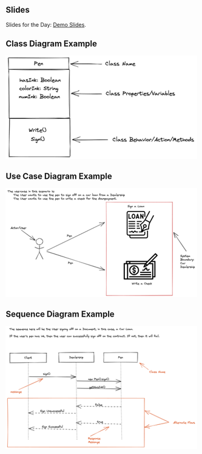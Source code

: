 ## Slides
Slides for the Day: [Demo Slides](https://docs.google.com/presentation/d/e/2PACX-1vQvtPZCjbh_UFL5SgKlDNpZCNZyp-lpdWcdyMvkGyxia4F-SA_Y7Ni9XcBonXYmnCDZCttr5DlQu-vk/pub?start=false&loop=false&delayms=3000).

## Class Diagram Example
<!-- Use Case for a Pen Object: [Pen Class Diagram](Pen-Class-Diagram.png) -->
![Class Diagram for a Pen Object](Pen-Class-Diagram.png)

## Use Case Diagram Example

![Use Case Diagram for a Pen Object](Pen-Use-Case-Diagram.png)

## Sequence Diagram Example

![Sequence Diagram for a Pen Object](Sequence-Diagram-Pen-3xScaled.png)